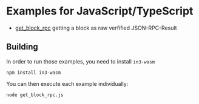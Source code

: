 # Examples for JavaScript/TypeScript

- [get_block_rpc](./get_block_rpc.js)
   getting a block as raw verfified JSON-RPC-Result


## Building 

In order to run those examples, you need to install `in3-wasm`

```
npm install in3-wasm
```

You can then execute each example individually:

```
node get_block_rpc.js
```

